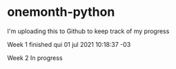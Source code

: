 # onemonth-python

I'm uploading this to Github to keep track of my progress

Week 1 finished 
qui 01 jul 2021 10:18:37 -03

Week 2 
In progress
